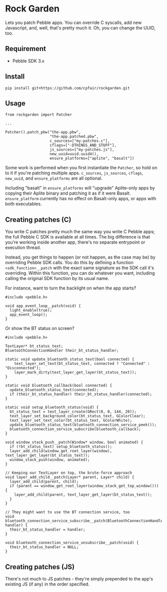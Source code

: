 Rock Garden
===========

Lets you patch Pebble apps. You can override C syscalls, add new Javascript, and, well, that's pretty much it. Oh, you can change the UUID, too.

Requirement
-----------

* Pebble SDK 3.x

Install
-------

    pip install git+https://github.com/cpfair/rockgarden.git

Usage
-----

    from rockgarden import Patcher

    ...

    Patcher().patch_pbw("the-app.pbw",
                        "the-app.patched.pbw",
                        c_sources=["my-patches.c"],
                        cflags=["-DTHINGS_AND_STUFF"],
                        js_sources=["my-patches.js"],
                        new_uuid=uuid.uuid4(),
                        ensure_platforms=["aplite", "basalt"])

Some work is performed when you first instantiate the `Patcher`, so hold on to it if you're patching multiple apps. `c_sources`, `js_sources`, `cflags`, `new_uuid`, and `ensure_platforms` are all optional.

Including "basalt" in `ensure_platforms` will "upgrade" Aplite-only apps by copying their Aplite binary and patching it as if it were Basalt. `ensure_platform` currently has no effect on Basalt-only apps, or apps with both executables.

Creating patches (C)
--------------------

You write C patches pretty much the same way you write C Pebble apps; the full Pebble C SDK is available at all times. The big difference is that you're working inside another app, there's no separate entrypoint or execution thread.

Instead, you get things to happen (or not happen, as the case may be) by overriding Pebble SDK calls. You do this by defining a function `<sdk_function>__patch` with the exact same signature as the SDK call it's overriding. Within this function, you can do whatever you want, including calling the original SDK function by its usual name.

For instance, want to turn the backlight on when the app starts?

    #include <pebble.h>

    void app_event_loop__patch(void) {
      light_enable(true);
      app_event_loop();
    }

Or show the BT status on screen?

    #include <pebble.h>

    TextLayer* bt_status_text;
    BluetoothConnectionHandler their_bt_status_handler;

    static void update_bluetooth_status_text(bool connected) {
        text_layer_set_text(bt_status_text, connected ? "Connected" : "Disconnected");
        layer_mark_dirty(text_layer_get_layer(bt_status_text));
    }

    static void bluetooth_callback(bool connected) {
      update_bluetooth_status_text(connected);
      if (their_bt_status_handler) their_bt_status_handler(connected);
    }

    static void setup_bluetooth_status(void) {
      bt_status_text = text_layer_create(GRect(0, 0, 144, 20));
      text_layer_set_background_color(bt_status_text, GColorClear);
      text_layer_set_text_color(bt_status_text, GColorWhite);
      update_bluetooth_status_text(bluetooth_connection_service_peek());
      bluetooth_connection_service_subscribe(bluetooth_callback);
    }

    void window_stack_push__patch(Window* window, bool animated) {
      if (!bt_status_text) setup_bluetooth_status();
      layer_add_child(window_get_root_layer(window), text_layer_get_layer(bt_status_text));
      window_stack_push(window, animated);
    }

    // Keeping our TextLayer on top, the brute-force approach
    void layer_add_child__patch(Layer* parent, Layer* child) {
      layer_add_child(parent, child);
      if (parent == window_get_root_layer(window_stack_get_top_window())) {
        layer_add_child(parent, text_layer_get_layer(bt_status_text));
      }
    }

    // They might want to use the BT connection service, too
    void bluetooth_connection_service_subscribe__patch(BluetoothConnectionHandler handler) {
      their_bt_status_handler = handler;
    }

    void bluetooth_connection_service_unsubscribe__patch(void) {
      their_bt_status_handler = NULL;
    }

Creating patches (JS)
---------------------

There's not much to JS patches - they're simply prepended to the app's existing JS (if any) in the order specified.
